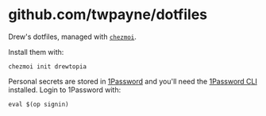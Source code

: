 # github.com/twpayne/dotfiles

Drew's dotfiles, managed with [`chezmoi`](https://github.com/twpayne/chezmoi).

Install them with:

    chezmoi init drewtopia

Personal secrets are stored in [1Password](https://1password.com) and you'll
need the [1Password CLI](https://developer.1password.com/docs/cli/) installed.
Login to 1Password with:

    eval $(op signin)